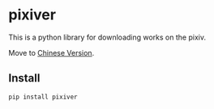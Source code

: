 pixiver
=======

This is a python library for downloading works on the pixiv.

Move to [Chinese Version](README-cn.md).

Install
-------

`pip install pixiver`
